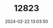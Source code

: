 ---
title: "12823"
category: "Marmosops invictus"
draft: false
date: 2024-02-22 13:03:50
languages:
  French: ["Opossum-souris Noir"]
  English: ["Slaty Slender Mouse Opossum"]
---